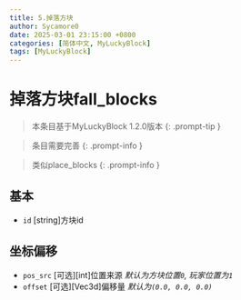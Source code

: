```yaml
---
title: 5.掉落方块
author: Sycamore0
date: 2025-03-01 23:15:00 +0800
categories: [简体中文, MyLuckyBlock]
tags: [MyLuckyBlock]
---
```


# 掉落方块fall_blocks

> 本条目基于MyLuckyBlock 1.2.0版本
{: .prompt-tip }

> 条目需要完善
{: .prompt-info }

> 类似place_blocks
{: .prompt-info }
## 基本
- `id` [string]方块id

## 坐标偏移
- `pos_src` [可选][int]位置来源 *默认为方块位置`0`, 玩家位置为`1`*
- `offset` [可选][Vec3d]偏移量 *默认为`(0.0, 0.0, 0.0)`*